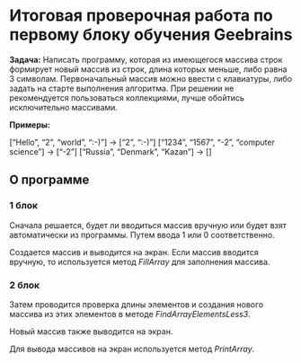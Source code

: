 # Итоговая проверочная работа по первому блоку обучения Geebrains
**Задача:** Написать программу, которая из имеющегося массива строк формирует новый массив из строк, длина которых меньше, либо равна 3 символам. Первоначальный массив можно ввести с клавиатуры, либо задать на старте выполнения алгоритма. При решении не рекомендуется пользоваться коллекциями, лучше обойтись исключительно массивами.

**Примеры:**

[“Hello”, “2”, “world”, “:-)”] → [“2”, “:-)”]
[“1234”, “1567”, “-2”, “computer science”] → [“-2”]
[“Russia”, “Denmark”, “Kazan”] → []

## О программе
### 1 блок
Сначала решается, будет ли вводиться массив вручную или будет взят автоматически из программы. Путем ввода 1 или 0 соответственно.

Создается массив и выводится на экран.
Если массив вводится вручную, то используется метод *FillArray* для заполнения массива.

### 2 блок
Затем проводится проверка длины элементов и создания нового массива из этих элементов в методе *FindArrayElementsLess3*. 

Новый массив также выводится на экран.

Для вывода массивов на экран используется метод *PrintArray*.
